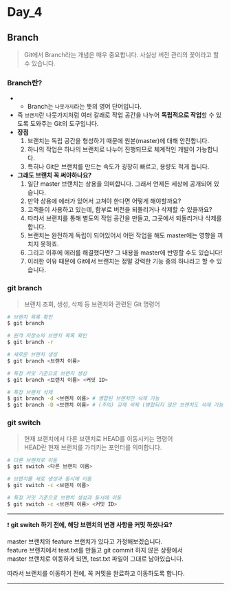 # Day_4

## Branch
> Git에서 Branch라는 개념은 매우 중요합니다. 사실상 버전 관리의 꽃이라고 할 수 있습니다.

### Branch란?
- - Branch는 `나뭇가지`라는 뜻의 영어 단어입니다.
- 즉 `브랜치`란 나뭇가지처럼 여러 갈래로 작업 공간을 나누어 **독립적으로 작업**할 수 있도록 도와주는 Git의 도구입니다.
- **장점**
    1. 브랜치는 독립 공간을 형성하기 때문에 원본(master)에 대해 안전합니다.
    2. 하나의 작업은 하나의 브랜치로 나누어 진행되므로 체계적인 개발이 가능합니다.
    3. 특히나 Git은 브랜치를 만드는 속도가 굉장히 빠르고, 용량도 적게 듭니다.
- **그래도 브랜치 꼭 써야하나요?**
    1. 일단 master 브랜치는 상용을 의미합니다. 그래서 언제든 세상에 공개되어 있습니다.
    2. 만약 상용에 에러가 있어서 고쳐야 한다면 어떻게 해야할까요?
    3. 고객들이 사용하고 있는데, 함부로 버전을 되돌리거나 삭제할 수 있을까요?
    4. 따라서 브랜치를 통해 별도의 작업 공간을 만들고, 그곳에서 되돌리거나 삭제를 합니다.
    5. 브랜치는 완전하게 독립이 되어있어서 어떤 작업을 해도 master에는 영향을 끼치지 못하죠.
    6. 그리고 이후에 에러를 해결했다면? 그 내용을 master에 반영할 수도 있습니다!
    7. 이러한 이유 때문에 Git에서 브랜치는 정말 강력한 기능 중의 하나라고 할 수 있습니다.

### git branch
> 브랜치 조회, 생성, 삭제 등 브랜치와 관련된 Git 명령어

``` bash
# 브랜치 목록 확인
$ git branch

# 원격 저장소의 브랜치 목록 확인
$ git branch -r

# 새로운 브랜치 생성
$ git branch <브랜치 이름>

# 특정 커밋 기준으로 브랜치 생성
$ git branch <브랜치 이름> <커밋 ID>

# 특정 브랜치 삭제
$ git branch -d <브랜치 이름> # 병합된 브랜치만 삭제 가능
$ git branch -D <브랜치 이름> # (주의) 강제 삭제 (병합되지 않은 브랜치도 삭제 가능)
```

### git switch
> 현재 브랜치에서 다른 브랜치로 HEAD를 이동시키는 명령어<br>
> HEAD란 현재 브랜치를 가리키는 포인터를 의미합니다.

``` bash
# 다른 브랜치로 이동
$ git switch <다른 브랜치 이름>

# 브랜치를 새로 생성과 동시에 이동
$ git switch -c <브랜치 이름>

# 특정 커밋 기준으로 브랜치 생성과 동시에 이동
$ git switch -c <브랜치 이름> <커밋 ID>
```

---
❗ **git switch 하기 전에, 해당 브랜치의 변경 사항을 커밋 하셨나요?**

master 브랜치와 feature 브랜치가 있다고 가정해보겠습니다. <br>
feature 브랜치에서 test.txt를 만들고 git commit 하지 않은 상황에서 <br>
master 브랜치로 이동하게 되면, test.txt 파일이 그대로 남아있습니다. <br>

따라서 브랜치를 이동하기 전에, 꼭 커밋을 완료하고 이동하도록 합니다.

---